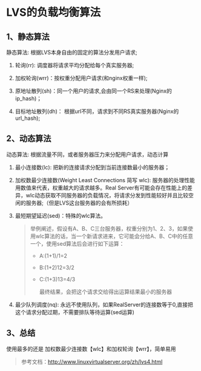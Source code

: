 # LVS的负载均衡算法

## 1、静态算法

静态算法: 根据LVS本身自由的固定的算法分发用户请求;

1. 轮询(rr): 调度器将请求平均分配给每个真实服务器;

2. 加权轮询(wrr)：按权重分配用户请求(和nginx权重一样);

3. 原地址散列(sh)：同一个用户的请求,会由同一个RS来处理(Nginx的ip_hash)；

4. 目标地址散列(dh)： 根据url不同，请求到不同RS真实服务器(Nginx的url_hash);

## 2、动态算法

动态算法: 根据流量不同，或者服务器压力来分配用户请求，动态计算

1. 最小连接数(lc): 把新的连接请求分配到当前连接数最小的服务器；

2. 加权数最少连接数(Weight Least Connections 简写 wlc): 服务器的处理性能用数值来代表，权重越大的请求越多。Real Server有可能会存在性能上的差异，wlc动态获取不同服务器的负载情况，将请求分发到性能较好并且比较空闲的服务器;（但是LVS这台服务器的会有所损耗）

3. 最短期望延迟(sed)：特殊的wlc算法。

   > 举例阐述，假设有A、B、C三台服务器，权重分别为1、2、3，如果使用wlc算法的话，当一个新请求进来，它可能会分给A、B、C中的任意一个，使用sed算法后会进行如下运算：
   >
   > - A:(1+1)/1=2
   >
   > - B:(1+2)12=3/2
   >
   > - C:(1+3)13=4/3
   >
   >   最终结果，会把这个请求交给得出运算结果最小的服务器

4. 最少队列调度(nq): 永远不使用队列，如果RealServer的连接数等于0,直接把这个请求分配过期，不需要排队等待运算(sed运算)

## 3、总结

使用最多的还是 加权数最少连接数【wlc】和加权轮询【wrr】，简单易用



> 参考文档：http://www.linuxvirtualserver.org/zh/lvs4.html

